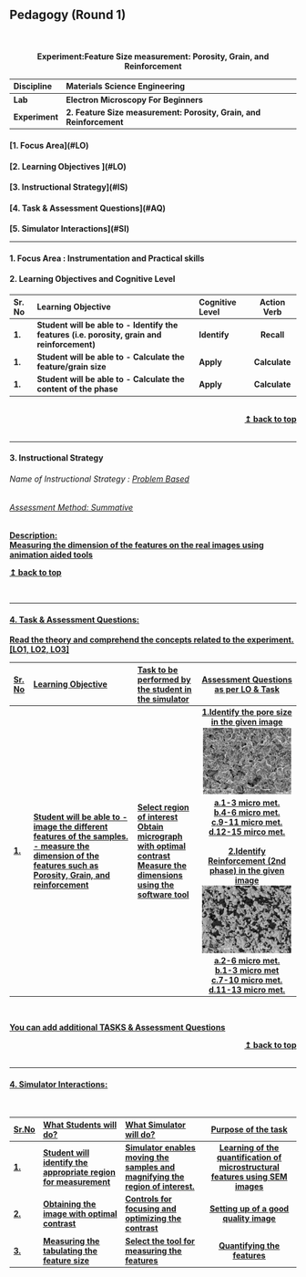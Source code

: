 ## Pedagogy (Round 1)
<p align="center">
<br>
<br>
<b>Experiment:Feature Size measurement: Porosity, Grain, and Reinforcement <a name="top"></a> <br>
</p>

<b>Discipline | <b>Materials Science Engineering
:--|:--|
<b> Lab | <b> Electron Microscopy For Beginners
<b> Experiment|     <b> 2. Feature Size measurement: Porosity, Grain, and Reinforcement


<h4> [1. Focus Area](#LO)
<h4> [2. Learning Objectives ](#LO)
<h4> [3. Instructional Strategy](#IS)
<h4> [4. Task & Assessment Questions](#AQ)
<h4> [5. Simulator Interactions](#SI)
<hr>

<a name="LO"></a>
#### 1. Focus Area : Instrumentation and Practical skills

#### 2. Learning Objectives and Cognitive Level


Sr. No |	Learning Objective	| Cognitive Level | Action Verb
:--|:--|:--|:-:
1.| Student will be able to -   Identify the features (i.e. porosity, grain and reinforcement) | Identify | Recall
1.| Student will be able to - 	Calculate the feature/grain size | Apply | Calculate
1.| Student will be able to -   Calculate the content of the phase | Apply | Calculate



<br/>
<div align="right">
    <b><a href="#top">↥ back to top</a></b>
</div>
<br/>
<hr>

<a name="IS"></a>
#### 3. Instructional Strategy
###### Name of Instructional Strategy  :    <u> Problem Based
###### Assessment Method: Summative

<u> <b>Description: </b> 
<br>
 Measuring the dimension of the features on the real images using animation aided tools

 <b><a href="#top">↥ back to top</a></b>
</div>
<br/>
<hr>

<a name="AQ"></a>
#### 4. Task & Assessment Questions:

Read the theory and comprehend the concepts related to the experiment. [LO1, LO2, LO3]
<br>

Sr. No |	Learning Objective	| Task to be performed by <br> the student  in the simulator | Assessment Questions as per LO & Task
:--|:--|:--|:-:
1.|  Student will be able to - image the different features of the samples. - measure the dimension of the features such as Porosity, Grain, and reinforcement |Select region of interest<br>Obtain micrograph with optimal contrast<br>Measure the dimensions using the software tool | 1.Identify the pore size in the given image <img src="pedagogy/images/se.png"><br>a.1-3 micro met.<br>b.4-6 micro met.<br>c.9-11 micro met.<br>d.12-15 mirco met.<br><br>2.Identify Reinforcement (2nd phase) in the given image <img src="pedagogy/images/bse.png"><br>a.2-6 micro met.<br>b.1-3 micro met<br>c.7-10 micro met.<br>d.11-13 micro met.





 <br>

 <u> You can add additional TASKS & Assessment Questions <u>
<br/>
<div align="right">
    <b><a href="#top">↥ back to top</a></b>
</div>
<br/>
<hr>

<a name="SI"></a>

#### 4. Simulator Interactions:
<br>

Sr.No | What Students will do? |	What Simulator will do?	| Purpose of the task
:--|:--|:--|:--:
1.| Student will identify the appropriate region for measurement | Simulator enables moving the samples and magnifying the region of interest.  | Learning of the quantification of microstructural features using SEM images
2.| Obtaining the image with optimal contrast | Controls for focusing and optimizing the contrast  | Setting up of a good quality image
3.| Measuring the tabulating the feature size | Select the tool for measuring the features | Quantifying the features
